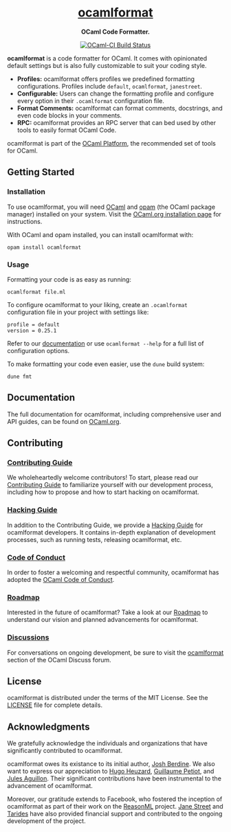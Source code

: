 <h1 align="center">
  <a href="https://ocaml.github.io/ocamlformat/">
    ocamlformat
  </a>
</h1>

<p align="center">
  <strong>OCaml Code Formatter.</strong>
</p>

<p align="center">
  <a href="https://ocaml.ci.dev/github/ocaml-ppx/ocamlformat">
    <img src="https://img.shields.io/endpoint?url=https%3A%2F%2Fci.ocamllabs.io%2Fbadge%2Focaml-ppx%2Focamlformat%2Fmain&logo=ocaml" alt="OCaml-CI Build Status" />
  </a>
</p>

**ocamlformat** is a code formatter for OCaml. It comes with opinionated default settings but is also fully customizable to suit your coding style.

- **Profiles:** ocamlformat offers profiles we predefined formatting configurations. Profiles include `default`, `ocamlformat`, `janestreet`.
- **Configurable:** Users can change the formatting profile and configure every option in their `.ocamlformat` configuration file.
- **Format Comments:** ocamlformat can format comments, docstrings, and even code blocks in your comments.
- **RPC:** ocamlformat provides an RPC server that can bed used by other tools to easily format OCaml Code.

ocamlformat is part of the [OCaml Platform](https://ocaml.org/docs/platform), the recommended set of tools for OCaml.

## Getting Started

### Installation

To use ocamlformat, you will need [OCaml](https://ocaml.org/) and [opam](https://opam.ocaml.org/) (the OCaml package manager) installed on your system. Visit the [OCaml.org installation page](https://ocaml.org/install) for instructions.

With OCaml and opam installed, you can install ocamlformat with:

```
opam install ocamlformat
```

### Usage

Formatting your code is as easy as running:

```
ocamlformat file.ml
```

To configure ocamlformat to your liking, create an `.ocamlformat` configuration file in your project with settings like:

```
profile = default
version = 0.25.1
```

Refer to our [documentation](https://ocaml.org/p/ocamlformat/latest/doc/index.html) or use `ocamlformat --help` for a full list of configuration options.

To make formatting your code even easier, use the `dune` build system:

```
dune fmt
```

## Documentation

The full documentation for ocamlformat, including comprehensive user and API guides, can be found on [OCaml.org](https://ocaml.org/p/ocamlformat/latest/doc/index.html).

## Contributing

### [Contributing Guide](CONTRIBUTING.md)

We wholeheartedly welcome contributors! To start, please read our [Contributing Guide](CONTRIBUTING.md) to familiarize yourself with our development process, including how to propose and how to start hacking on ocamlformat.

### [Hacking Guide](HACKING.md)

In addition to the Contributing Guide, we provide a [Hacking Guide](HACKING.md) for ocamlformat developers. It contains in-depth explanation of development processes, such as running tests, releasing ocamlformat, etc.

### [Code of Conduct][coc]

In order to foster a welcoming and respectful community, ocamlformat has adopted the [OCaml Code of Conduct](coc).

[coc]: https://ocaml.org/policies/code-of-conduct

### [Roadmap](ROADMAP.md)

Interested in the future of ocamlformat? Take a look at our [Roadmap](ROADMAP.md) to understand our vision and planned advancements for ocamlformat.

### [Discussions][discussions]

For conversations on ongoing development, be sure to visit the [ocamlformat][discussions] section of the OCaml Discuss forum.

[discussions]: https://discuss.ocaml.org/tag/ocamlformat

## License

ocamlformat is distributed under the terms of the MIT License. See the [LICENSE](LICENSE) file for complete details.

## Acknowledgments

We gratefully acknowledge the individuals and organizations that have significantly contributed to ocamlformat.

ocamlformat owes its existance to its initial author, [Josh Berdine](https://github.com/jberdine). We also want to express our appreciation to [Hugo Heuzard](https://github.com/hhugo), [Guillaume Petiot](https://github.com/gpetiot), and [Jules Aguillon](https://github.com/Julow). Their significant contributions have been instrumental to the advancement of ocamlformat.

Moreover, our gratitude extends to Facebook, who fostered the inception of ocamlformat as part of their work on the [ReasonML](https://reasonml.github.io/) project. [Jane Street](https://www.janestreet.com/) and [Tarides](https://tarides.com/) have also provided financial support and contributed to the ongoing development of the project.
